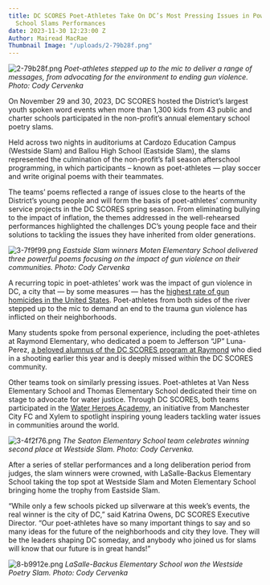 ```yaml
---
title: DC SCORES Poet-Athletes Take On DC’s Most Pressing Issues in Powerful Elementary
  School Slams Performances
date: 2023-11-30 12:23:00 Z
Author: Mairead MacRae
Thumbnail Image: "/uploads/2-79b28f.png"
---
```


![2-79b28f.png](/uploads/2-79b28f.png)
*Poet-athletes stepped up to the mic to deliver a range of messages, from advocating for the environment to ending gun violence. Photo: Cody Cervenka*












On November 29 and 30, 2023, DC SCORES hosted the District’s largest youth spoken word events when more than 1,300 kids from 43 public and charter schools participated in the non-profit’s annual elementary school poetry slams. 

Held across two nights in auditoriums at Cardozo Education Campus (Westside Slam) and Ballou High School (Eastside Slam), the slams represented the culmination of the non-profit’s fall season afterschool programming, in which participants – known as poet-athletes — play soccer and write original poems with their teammates. 

The teams’ poems reflected a range of issues close to the hearts of the District’s young people and will form the basis of poet-athletes’ community service projects in the DC SCORES spring season. From eliminating bullying to the impact of inflation, the themes addressed in the well-rehearsed performances highlighted the challenges DC’s young people face and their solutions to tackling the issues they have inherited from older generations. 

![3-7f9f99.png](/uploads/3-7f9f99.png)
*Eastside Slam winners Moten Elementary School delivered three powerful poems focusing on the impact of gun violence on their communities. Photo: Cody Cervenka*

A recurring topic in poet-athletes’ work was the impact of gun violence in DC, a city that — by some measures — has the [highest rate of gun homicides in the United States](https://everytownresearch.org/state/washington-dc/#:~:text=In%20an%20average%20year%2C%20155,guns%20in%20District%20of%20Columbia.). Poet-athletes from both sides of the river stepped up to the mic to demand an end to the trauma gun violence has inflicted on their neighborhoods. 

Many students spoke from personal experience, including the poet-athletes at Raymond Elementary, who dedicated a poem to Jefferson “JP” Luna-Perez, [a beloved alumnus of the DC SCORES program at Raymond](https://www.dcscores.org/blog/2023/05/dc-scores-statement-on-the-passing-of-arianna-davis-and-jefferson-luna-perez) who died in a shooting earlier this year and is deeply missed within the DC SCORES community. 

Other teams took on similarly pressing issues. Poet-athletes at Van Ness Elementary School and Thomas Elementary School dedicated their time on stage to advocate for water justice. Through DC SCORES, both teams participated in the [Water Heroes Academy](https://www.mancity.com/xylem-water-heroes-academy-2023#XWH_Washington), an initiative from Manchester City FC and Xylem to spotlight inspiring young leaders tackling water issues in communities around the world. 

![3-4f2f76.png](/uploads/3-4f2f76.png)
*The Seaton Elementary School team celebrates winning second place at Westside Slam. Photo: Cody Cervenka.*

After a series of stellar performances and a long deliberation period from judges, the slam winners were crowned, with LaSalle-Backus Elementary School taking the top spot at Westside Slam and Moten Elementary School bringing home the trophy from Eastside Slam. 

“While only a few schools picked up silverware at this week’s events, the real winner is the city of DC,” said Katrina Owens, DC SCORES Executive Director. “Our poet-athletes have so many important things to say and so many ideas for the future of the neighborhoods and city they love. They will be the leaders shaping DC someday, and anybody who joined us for slams will know that our future is in great hands!”

![8-b9912e.png](/uploads/8-b9912e.png)
*LaSalle-Backus Elementary School won the Westside Poetry Slam. Photo: Cody Cervenka*